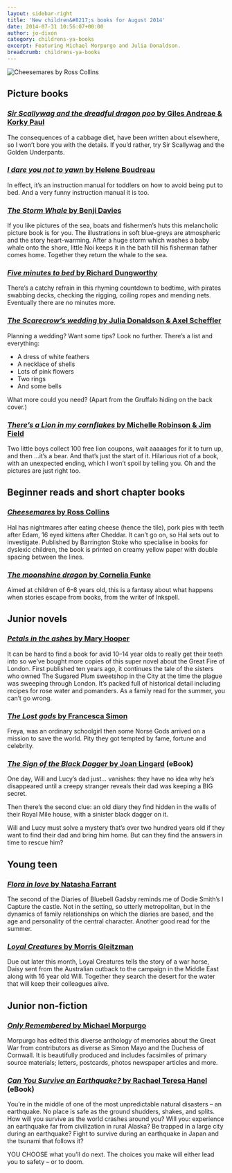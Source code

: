 ```yaml
---
layout: sidebar-right
title: 'New children&#8217;s books for August 2014'
date: 2014-07-31 10:56:07+00:00
author: jo-dixon
category: childrens-ya-books
excerpt: Featuring Michael Morpurgo and Julia Donaldson.
breadcrumb: childrens-ya-books
---
```

![Cheesemares by Ross Collins](/images/featured/featured-cheesemares.jpg)

## Picture books

### [<cite>Sir Scallywag and the dreadful dragon poo</cite> by Giles Andreae & Korky Paul](http://suffolk.spydus.co.uk/cgi-bin/spydus.exe/ENQ/OPAC/BIBENQ/44130475?QRY=CTIBIB%3C%20IRN%2837212010%29&QRYTEXT=Sir%20Scallywag%20and%20the%20deadly%20dragon%20poo)

The consequences of a cabbage diet, have been written about elsewhere, so I won’t bore you with the details. If you’d rather, try Sir Scallywag and the Golden Underpants.

### [<cite>I dare you not to yawn</cite> by Helene Boudreau](http://suffolk.spydus.co.uk/cgi-bin/spydus.exe/ENQ/OPAC/BIBENQ/44134815?QRY=CTIBIB%3C%20IRN%2818767738%29&QRYTEXT=I%20dare%20you%20not%20to%20yawn)

In effect, it’s an instruction manual for toddlers on how to avoid being put to bed. And a very funny instruction manual it is too.

### [<cite>The Storm Whale</cite> by Benji Davies](http://suffolk.spydus.co.uk/cgi-bin/spydus.exe/ENQ/OPAC/BIBENQ/44135831?QRY=CTIBIB%3C%20IRN%2823532195%29&QRYTEXT=The%20storm%20whale)

If you like pictures of the sea, boats and fishermen’s huts this melancholic picture book is for you. The illustrations in soft blue-greys are atmospheric and the story heart-warming. After a huge storm which washes a baby whale onto the shore, little Noi keeps it in the bath till his fisherman father comes home. Together they return the whale to the sea.

### [<cite>Five minutes to bed</cite> by Richard Dungworthy](http://suffolk.spydus.co.uk/cgi-bin/spydus.exe/ENQ/OPAC/BIBENQ/44136649?QRY=CTIBIB%3C%20IRN%2838544510%29&QRYTEXT=Five%20minutes%20to%20bed!)

There’s a catchy refrain in this rhyming countdown to bedtime, with pirates swabbing decks, checking the rigging, coiling ropes and mending nets. Eventually there are no minutes more.

### [<cite>The Scarecrow’s wedding</cite> by Julia Donaldson & Axel Scheffler](http://suffolk.spydus.co.uk/cgi-bin/spydus.exe/ENQ/OPAC/BIBENQ/44137343?QRY=CTIBIB%3C%20IRN%2838544047%29&QRYTEXT=The%20scarecrows%27%20wedding)

Planning a wedding? Want some tips? Look no further. There’s a list and everything:

  * A dress of white feathers
  * A necklace of shells
  * Lots of pink flowers
  * Two rings
  * And some bells

What more could you need? (Apart from the Gruffalo hiding on the back cover.)

### [<cite>There’s a Lion in my cornflakes</cite> by Michelle Robinson & Jim Field](http://suffolk.spydus.co.uk/cgi-bin/spydus.exe/ENQ/OPAC/BIBENQ/44138860?QRY=CTIBIB%3C%20IRN%2838544550%29&QRYTEXT=There%27s%20a%20lion%20in%20my%20cornflakes)

Two little boys collect 100 free lion coupons, wait aaaaages for it to turn up, and then …it’s a bear. And that’s just the start of it. Hilarious riot of a book, with an unexpected ending, which I won’t spoil by telling you. Oh and the pictures are just right too.

## Beginner reads and short chapter books

### [<cite>Cheesemares</cite> by Ross Collins](http://suffolk.spydus.co.uk/cgi-bin/spydus.exe/ENQ/OPAC/BIBENQ/44139891?QRY=CTIBIB%3C%20IRN%2816352110%29&QRYTEXT=Cheesemares)

Hal has nightmares after eating cheese (hence the tile), pork pies with teeth after Edam, 16 eyed kittens after Cheddar. It can’t go on, so Hal sets out to investigate. Published by Barrington Stoke who specialise in books for dyslexic children, the book is printed on creamy yellow paper with double spacing between the lines.

### [<cite>The moonshine dragon</cite> by Cornelia Funke](https://suffolk.spydus.co.uk/cgi-bin/spydus.exe/ENQ/OPAC/BIBENQ/11478550?QRY=CTIBIB%3C%20IRN(34789904)&QRYTEXT=The%20moonshine%20dragon)

Aimed at children of 6–8 years old, this is a fantasy about what happens when stories escape from books, from the writer of Inkspell.

## Junior novels

### [<cite>Petals in the ashes</cite> by Mary Hooper](http://suffolk.spydus.co.uk/cgi-bin/spydus.exe/ENQ/OPAC/BIBENQ/44141986?QRY=CTIBIB%3C%20IRN%2893615%29&QRYTEXT=Petals%20in%20the%20ashes)

It can be hard to find a book for avid 10–14 year olds to really get their teeth into so we’ve bought more copies of this super novel about the Great Fire of London. First published ten years ago, it continues the tale of the sisters who owned The Sugared Plum sweetshop in the City at the time the plague was sweeping through London. It’s packed full of historical detail including recipes for rose water and pomanders. As a family read for the summer, you can’t go wrong.

### [<cite>The Lost gods</cite> by Francesca Simon](http://suffolk.spydus.co.uk/cgi-bin/spydus.exe/ENQ/OPAC/BIBENQ/44142556?QRY=CTIBIB%3C%20IRN%2824790943%29&QRYTEXT=The%20lost%20gods)

Freya, was an ordinary schoolgirl then some Norse Gods arrived on a mission to save the world. Pity they got tempted by fame, fortune and celebrity.

### [<cite>The Sign of the Black Dagger</cite> by Joan Lingard](http://suffolklibraries.lib.overdrive.com/98FA403D-E3F4-4098-BB2E-950BEAF63253/10/50/en/ContentDetails.htm?id=09949B3B-4760-4D81-98C0-0066FFF30681) (eBook)

One day, Will and Lucy&#8217;s dad just… vanishes: they have no idea why he&#8217;s disappeared until a creepy stranger reveals their dad was keeping a BIG secret.

Then there&#8217;s the second clue: an old diary they find hidden in the walls of their Royal Mile house, with a sinister black dagger on it.

Will and Lucy must solve a mystery that&#8217;s over two hundred years old if they want to find their dad and bring him home. But can they find the answers in time to rescue him?

## Young teen

### [<cite>Flora in love</cite> by Natasha Farrant](http://suffolk.spydus.co.uk/cgi-bin/spydus.exe/ENQ/OPAC/BIBENQ/44143543?QRY=CTIBIB%3C%20IRN%2835038866%29&QRYTEXT=Flora%20in%20love)

The second of the Diaries of Bluebell Gadsby reminds me of Dodie Smith’s I Capture the castle. Not in the setting, so utterly metropolitan, but in the dynamics of family relationships on which the diaries are based, and the age and personality of the central character. Another good read for the summer.

### [<cite>Loyal Creatures</cite> by Morris Gleitzman](http://suffolk.spydus.co.uk/cgi-bin/spydus.exe/ENQ/OPAC/BIBENQ/44144338?QRY=CTIBIB%3C%20IRN%2839182904%29&QRYTEXT=Loyal%20creatures)

Due out later this month, Loyal Creatures tells the story of a war horse, Daisy sent from the Australian outback to the campaign in the Middle East along with 16 year old Will. Together they search the desert for the water that will keep their colleagues alive.

## Junior non-fiction

### [<cite>Only Remembered</cite> by Michael Morpurgo](http://suffolk.spydus.co.uk/cgi-bin/spydus.exe/ENQ/OPAC/BIBENQ/44145759?QRY=CTIBIB%3C%20IRN%2838357825%29&QRYTEXT=Only%20remembered)

Morpurgo has edited this diverse anthology of memories about the Great War from contributors as diverse as Simon Mayo and the Duchess of Cornwall. It is beautifully produced and includes facsimiles of primary source materials; letters, postcards, photos newspaper articles and more.

### [<cite>Can You Survive an Earthquake?</cite> by Rachael Teresa Hanel](http://suffolklibraries.lib.overdrive.com/98FA403D-E3F4-4098-BB2E-950BEAF63253/10/50/en/ContentDetails.htm?id=9AD89C11-3FC5-4138-BA4A-CF6831F22630) (eBook)

You&#8217;re in the middle of one of the most unpredictable natural disasters – an earthquake. No place is safe as the ground shudders, shakes, and splits. How will you survive as the world crashes around you? Will you: experience an earthquake far from civilization in rural Alaska? Be trapped in a large city during an earthquake? Fight to survive during an earthquake in Japan and the tsunami that follows it?

YOU CHOOSE what you&#8217;ll do next. The choices you make will either lead you to safety – or to doom.
